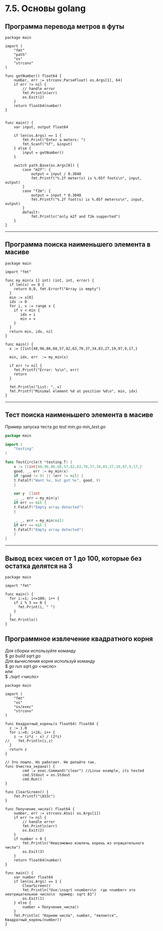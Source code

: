 ﻿# 7.5. Основы golang

## Программа перевода метров в футы

```golang
package main

import (
    "fmt"
    "path"
    "os"
    "strconv"
)

func getNumber() float64 {
    number, err := strconv.ParseFloat( os.Args[1], 64)
    if err != nil {
        // handle error
        fmt.Println(err)
        os.Exit(2)
    }
    return float64(number)
}


func main() {
    var input, output float64

    if len(os.Args) == 1 {
        fmt.Print("Enter a meters: ")
        fmt.Scanf("%f", &input)
    } else {
        input = getNumber()
    }

    switch path.Base(os.Args[0]) {
        case "m2f": {
            output = input / 0.3048
            fmt.Printf("%.2f meter(s) is %.05f foots\n", input, output)
        }
        case "f2m": {
            output = input * 0.3048
            fmt.Printf("%.2f foot(s) is %.05f meterss\n", input, output)
        }
        default:
            fmt.Println("only m2f and f2m supported")
    }
}
```
____

## Программа поиска наименьшего элемента в масиве

```golang
package main

import "fmt"

func my_min(x [] int) (int, int, error) {
  if len(x) == 0 {
    return 0,0, fmt.Errorf("Array is empty")
  }
  min := x[0]
  idx := 0
  for i, v := range x {
    if v < min {
       idx = i
       min = v
    }
  }
  return min, idx, nil
}

func main() {
  x := []int{48,96,86,68,57,82,63,70,37,34,83,27,19,97,9,17,}

  min, idx, err  := my_min(x)

  if err != nil {
    fmt.Printf("Error: %s\n", err)
    return
  }

  fmt.Println("List: ", x)
  fmt.Printf("Minimal element %d at position %d\n", min, idx)
}
```
____

## Тест поиска наименьшего элемента в масиве

Пример запуска теста _go test min.go min_test.go_

```go
package main

import (
    "testing"
)

func TestCircle(t *testing.T) {
    x := []int{48,96,86,68,57,82,63,70,37,34,83,27,19,97,9,17,}
    good, _, err := my_min(x)
    if (good != 9) || (err != nil) {
	t.Fatalf("Want %v, but got %v", good, 9)
    }

    var y  []int
    _, _, err = my_min(y)
    if err == nil {
	t.Fatalf("Empty array detected")
    }

    _, _, err = my_min(nil)
    if err == nil {
	t.Fatalf("Empty array detected")
    }
}
```
____

## Вывод всех чисел от 1 до 100, которые без остатка делятся на 3

```golang
package main

import "fmt"

func main() {
  for i:=1; i<=100; i++ {
    if i % 3 == 0 {
      fmt.Print(i, " ")
    }
  }
  fmt.Println()
}
```

## Программное извлечение квадратного корня
Для сборки используйте команду  
$ _go build sqrt.go_  
Для вычисления корня используй команду  
$ _go run sqrt.go <число>_  
или  
$ _./sqrt <число>_  

```golang sqrt.go
package main

import (
    "fmt"
    "os"
    "os/exec"
    "strconv"
)

func Квадратный_корень(x float64) float64 {
  z := 1.0
  for i:=0; i<16; i++ {
    z -= (z*z - x) / (2*z)
//    fmt.Println(i,z)
  }
  return z
}

// Это пошло. Но работает. Не делайте так.
func Очистка_экрана() {
        cmd := exec.Command("clear") //Linux example, its tested
        cmd.Stdout = os.Stdout
        cmd.Run()
}

func ClearScreen() {
    fmt.Printf("\033c")
}

func Получение_числа() float64 {
    number, err := strconv.Atoi( os.Args[1])
    if err != nil {
        // handle error
        fmt.Println(err)
        os.Exit(2)
    }
    if number < 0 {
        fmt.Println("Невозможно извлечь корень из отрицательного числа")
        os.Exit(3)
    }
    return float64(number)
}

func main() {
    var number float64
    if len(os.Args) == 1 {
        ClearScreen()
        fmt.Println("Use:\nsqrt <number>\n  где <number> это неотрицательное число\n  пример: sqrt 81")
        os.Exit(1)
    } else {
        number = Получение_числа()
    }
    fmt.Println( "Корнем числа", number, "является", Квадратный_корень(number))
}
```

